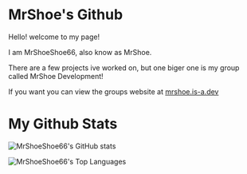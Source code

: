# MrShoe's Github

Hello! welcome to my page!

I am MrShoeShoe66, also know as MrShoe.

There are a few projects ive worked on, but one biger one is my group called MrShoe Development!

If you want you can view the groups website at [mrshoe.is-a.dev](https://mrshoe.is-a.dev)

# My Github Stats 

![MrShoeShoe66's GitHub stats](https://github-readme-stats.vercel.app/api?username=MrShoeShoe66&show_icons=true&bg_color=30,e96443,904e95&title_color=fff&text_color=fff&theme=react)

![MrShoeShoe66's Top Languages](https://github-readme-stats.vercel.app/api/top-langs/?username=MrShoeShoe66&show_icons=true&bg_color=30,e96443,904e95&title_color=fff&text_color=fff)
